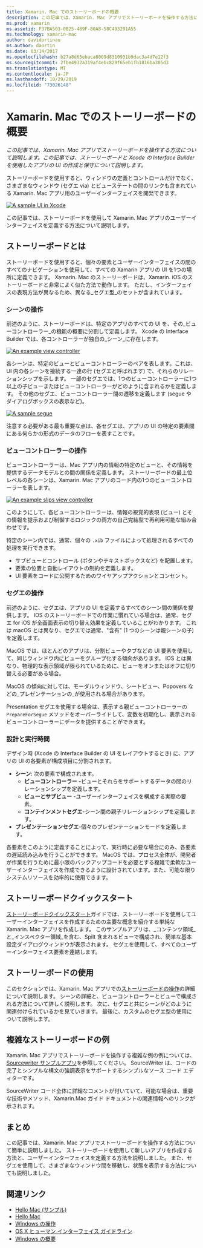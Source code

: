```yaml
---
title: Xamarin. Mac でのストーリーボードの概要
description: この記事では、Xamarin. Mac アプリでストーリーボードを操作する方法について説明します。 ストーリーボードと Xcode の Interface Builder を使用したアプリの UI の作成と維持管理に関する内容が含まれています。
ms.prod: xamarin
ms.assetid: F37BA503-0B25-489F-80A8-58C493291A55
ms.technology: xamarin-mac
author: davidortinau
ms.author: daortin
ms.date: 03/14/2017
ms.openlocfilehash: b27a8d65ebaca6009d8310931b9dac3a4d7e12f3
ms.sourcegitcommit: 2fbe4932a319af4ebc829f65eb1fb1816ba305d3
ms.translationtype: MT
ms.contentlocale: ja-JP
ms.lasthandoff: 10/29/2019
ms.locfileid: "73026148"
---
```

# <a name="introduction-to-storyboards-in-xamarinmac"></a>Xamarin. Mac でのストーリーボードの概要

_この記事では、Xamarin. Mac アプリでストーリーボードを操作する方法について説明します。この記事では、ストーリーボードと Xcode の Interface Builder を使用したアプリの UI の作成と保守について説明します。_

ストーリーボードを使用すると、ウィンドウの定義とコントロールだけでなく、さまざまなウィンドウ (セグエ via) とビューステートの間のリンクも含まれている Xamarin. Mac アプリ用のユーザーインターフェイスを開発できます。

[![](images/intro01.png "A sample UI in Xcode")](images/intro01.png#lightbox)

この記事では、ストーリーボードを使用して Xamarin. Mac アプリのユーザーインターフェイスを定義する方法について説明します。

<a name="What-are-Storyboards" />

## <a name="what-are-storyboards"></a>ストーリーボードとは

ストーリーボードを使用すると、個々の要素とユーザーインターフェイスの間のすべてのナビゲーションを使用して、すべての Xamarin アプリの UI を1つの場所に定義できます。 Xamarin. Mac のストーリーボードは、Xamarin. iOS のストーリーボードと非常によく似た方法で動作します。 ただし、インターフェイスの表現方法が異なるため、異なる_セグエ型_のセットが含まれています。

<a name="Working-with-Scenes" />

### <a name="working-with-scenes"></a>シーンの操作

前述のように、ストーリーボードは、特定のアプリのすべての UI を、その_ビューコントローラー_の機能の概要に分割して定義します。 Xcode の Interface Builder では、各コントローラーが独自の_シーン_に存在します。

[![](images/intro02.png "An example view controller")](images/intro02.png#lightbox)

各シーンは、特定のビューとビューコントローラーのペアを表します。これは、UI 内の各シーンを接続する一連の行 (セグエと呼ばれます) で、それらのリレーションシップを示します。 一部のセグエでは、1つのビューコントローラーに1つ以上の子ビューまたはビューコントローラーがどのように含まれるかを定義します。 その他のセグエ、ビューコントローラー間の遷移を定義します (segue やダイアログボックスの表示など)。 

[![](images/intro03.png "A sample segue")](images/intro03.png#lightbox)

注意する必要がある最も重要な点は、各セグエは、アプリの UI の特定の要素間にある何らかの形式のデータのフローを表すことです。

<a name="Working-with-View-Controllers" />

### <a name="working-with-view-controllers"></a>ビューコントローラーの操作

ビューコントローラーは、Mac アプリ内の情報の特定のビューと、その情報を提供するデータモデルとの間の関係を定義します。 ストーリーボードの最上位レベルの各シーンは、Xamarin. Mac アプリのコード内の1つのビューコントローラーを表します。

[![](images/intro04.png "An example slips view controller")](images/intro04.png#lightbox)

このようにして、各ビューコントローラーは、情報の視覚的表現 (ビュー) とその情報を提示および制御するロジックの両方の自己完結型で再利用可能な組み合わせです。

特定のシーン内では、通常、個々の `.xib` ファイルによって処理されるすべての処理を実行できます。 

- サブビューとコントロール (ボタンやテキストボックスなど) を配置します。
- 要素の位置と自動レイアウトの制約を定義します。
- UI 要素をコードに公開するためのワイヤアップアクションとコンセント。

<a name="Working-with-Segues" />

### <a name="working-with-segues"></a>セグエの操作

前述のように、セグエは、アプリの UI を定義するすべてのシーン間の関係を提供します。 IOS のストーリーボードでの作業に慣れている場合は、通常、セグエ for iOS が全画面表示の切り替え効果を定義していることがわかります。 これは macOS とは異なり、セグエでは通常、"含有" (1 つのシーンは親シーンの子) を定義します。

MacOS では、ほとんどのアプリは、分割ビューやタブなどの UI 要素を使用して、同じウィンドウ内にビューをグループ化する傾向があります。 IOS とは異なり、物理的な表示領域が限られているために、ビューをオンまたはオフに切り替える必要がある場合。

MacOS の傾向に対しては、モーダルウィンドウ、シートビュー、Popovers などの_プレゼンテーションの_が使用される場合があります。

Presentation セグエを使用する場合は、表示する親ビューコントローラーの `PrepareForSegue` メソッドをオーバーライドして、変数を初期化し、表示されるビューコントローラーにデータを提供することができます。

<a name="Design-and-Run-Times" />

### <a name="design-and-run-times"></a>設計と実行時間

デザイン時 (Xcode の Interface Builder の UI をレイアウトするとき) に、アプリの UI の各要素が構成項目に分割されます。

- **シーン**: 次の要素で構成されます。
  - **ビューコントローラー** -ビューとそれらをサポートするデータの間のリレーションシップを定義します。
  - **ビューとサブビュー** -ユーザーインターフェイスを構成する実際の要素。
  - **コンテインメントセグエ**-シーン間の親子リレーションシップを定義します。
- **プレゼンテーションセグエ**-個々のプレゼンテーションモードを定義します。 

各要素をこのように定義することによって、実行時に必要な場合にのみ、各要素の遅延読み込みを行うことができます。 MacOS では、プロセス全体が、開発者が作業を行うために最小限のバックアップコードを必要とする複雑で柔軟なユーザーインターフェイスを作成できるように設計されています。また、可能な限りシステムリソースを効率的に使用できます。

<a name="Storyboard-Quick-Start" />

## <a name="storyboard-quick-start"></a>ストーリーボードクイックスタート

[ストーリーボードクイックスタート](~/mac/platform/storyboards/quickstart.md)ガイドでは、ストーリーボードを使用してユーザーインターフェイスを作成するための主要な概念を紹介する単純な Xamarin. Mac アプリを作成します。 このサンプルアプリは、_コンテンツ領域_と_インスペクター領域_を含む、Spilt 含まれるビューで構成され、簡単な基本設定ダイアログウィンドウが表示されます。 セグエを使用して、すべてのユーザーインターフェイス要素を連結します。

<a name="Working-with-Storyboards" />

## <a name="working-with-storyboards"></a>ストーリーボードの使用

このセクションでは、Xamarin. Mac アプリでの[ストーリーボードの操作](~/mac/platform/storyboards/indepth.md)の詳細について説明します。 シーンの詳細と、ビューコントローラーとビューで構成される方法について詳しく説明します。 次に、セグエと共にシーンがどのように関連付けられているかを見ていきます。 最後に、カスタムのセグエ型の使用について説明します。 

<a name="Complex-Storyboard-Example" />

## <a name="complex-storyboard-example"></a>複雑なストーリーボードの例

Xamarin. Mac アプリでストーリーボードを操作する複雑な例の例については、 [Sourcewriter サンプルアプリ](https://docs.microsoft.com/samples/xamarin/mac-samples/sourcewriter)を参照してください。 SourceWriter は、コードの完了とシンプルな構文の強調表示をサポートするシンプルなソース コード エディターです。

SourceWriter コード全体に詳細なコメントが付いていて、可能な場合は、重要な技術やメソッド、Xamarin.Mac ガイド ドキュメントの関連情報へのリンクが示されます。

<a name="Summary" />

## <a name="summary"></a>まとめ

この記事では、Xamarin. Mac アプリでストーリーボードを操作する方法について簡単に説明しました。 ストーリーボードを使用して新しいアプリを作成する方法と、ユーザーインターフェイスを定義する方法を説明しました。 また、セグエを使用して、さまざまなウィンドウ間を移動し、状態を表示する方法についても説明しました。

## <a name="related-links"></a>関連リンク

- [Hello Mac (サンプル)](https://docs.microsoft.com/samples/xamarin/mac-samples/hello-mac)
- [Hello Mac](~/mac/get-started/hello-mac.md)
- [Windows の操作](~/mac/user-interface/window.md)
- [OS X ヒューマン インターフェイス ガイドライン](https://developer.apple.com/library/mac/documentation/UserExperience/Conceptual/OSXHIGuidelines/)
- [Windows の概要](https://developer.apple.com/library/mac/documentation/Cocoa/Conceptual/WinPanel/Introduction.html#//apple_ref/doc/uid/10000031-SW1)
